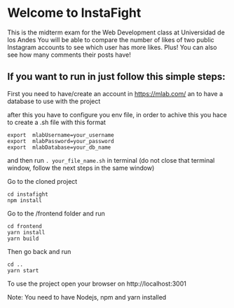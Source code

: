 # Welcome to InstaFight

This is the midterm exam for the Web Development class at Universidad de los Andes
You will be able to compare the number of likes of two public Instagram accounts to see which user has more likes. Plus! You can also see how many comments their posts have!


## If you want to run in just follow this simple steps:

First you need to have/create an account in https://mlab.com/ an to have a database to use with the project 

after this you have to configure you env file, in order to achive this you hace to create a .sh file with this format

```
export  mlabUsername=your_username
export  mlabPassword=your_password
export  mlabDatabase=your_db_name
```

and then run `. your_file_name.sh` in terminal (do not close that terminal window, follow the next steps in the same window)

Go to the cloned project
```
cd instafight
npm install
```
Go to the /frontend folder and run 
```
cd frontend
yarn install
yarn build
```

Then go back and run
```
cd ..
yarn start
```

To use the project open your browser on http://localhost:3001

Note: You need to have Nodejs, npm and yarn installed 
